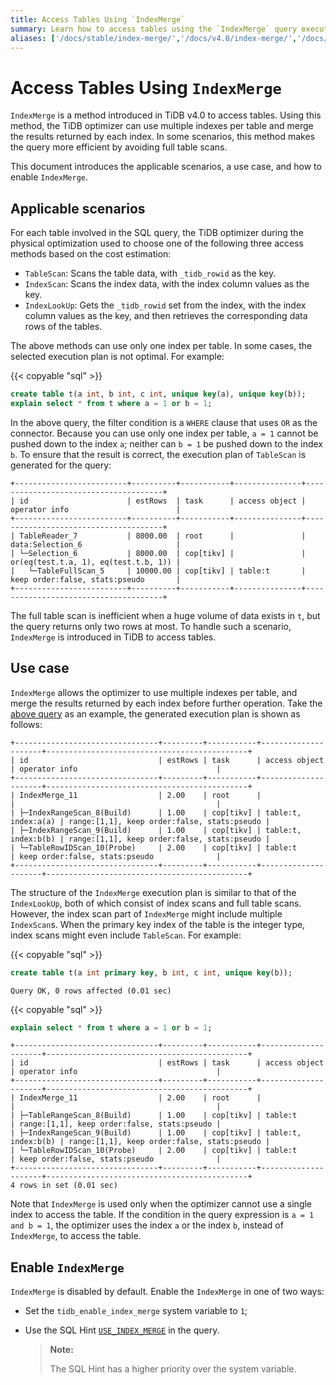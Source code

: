 ```yaml
---
title: Access Tables Using `IndexMerge`
summary: Learn how to access tables using the `IndexMerge` query execution plan.
aliases: ['/docs/stable/index-merge/','/docs/v4.0/index-merge/','/docs/stable/reference/performance/index-merge/']
---
```


# Access Tables Using `IndexMerge`

`IndexMerge` is a method introduced in TiDB v4.0 to access tables. Using this method, the TiDB optimizer can use multiple indexes per table and merge the results returned by each index. In some scenarios, this method makes the query more efficient by avoiding full table scans.

This document introduces the applicable scenarios, a use case, and how to enable `IndexMerge`.

## Applicable scenarios

For each table involved in the SQL query, the TiDB optimizer during the physical optimization used to choose one of the following three access methods based on the cost estimation:

- `TableScan`: Scans the table data, with `_tidb_rowid` as the key.
- `IndexScan`: Scans the index data, with the index column values as the key.
- `IndexLookUp`: Gets the `_tidb_rowid` set from the index, with the index column values as the key, and then retrieves the corresponding data rows of the tables.

The above methods can use only one index per table. In some cases, the selected execution plan is not optimal. For example:

{{< copyable "sql" >}}

```sql
create table t(a int, b int, c int, unique key(a), unique key(b));
explain select * from t where a = 1 or b = 1;
```

In the above query, the filter condition is a `WHERE` clause that uses `OR` as the connector. Because you can use only one index per table, `a = 1` cannot be pushed down to the index `a`; neither can `b = 1` be pushed down to the index `b`. To ensure that the result is correct, the execution plan of `TableScan` is generated for the query:

```
+-------------------------+----------+-----------+---------------+--------------------------------------+
| id                      | estRows  | task      | access object | operator info                        |
+-------------------------+----------+-----------+---------------+--------------------------------------+
| TableReader_7           | 8000.00  | root      |               | data:Selection_6                     |
| └─Selection_6           | 8000.00  | cop[tikv] |               | or(eq(test.t.a, 1), eq(test.t.b, 1)) |
|   └─TableFullScan_5     | 10000.00 | cop[tikv] | table:t       | keep order:false, stats:pseudo       |
+-------------------------+----------+-----------+---------------+--------------------------------------+
```

The full table scan is inefficient when a huge volume of data exists in `t`, but the query returns only two rows at most. To handle such a scenario, `IndexMerge` is introduced in TiDB to access tables.

## Use case

`IndexMerge` allows the optimizer to use multiple indexes per table, and merge the results returned by each index before further operation. Take the [above query](#applicable-scenarios) as an example, the generated execution plan is shown as follows:

```
+--------------------------------+---------+-----------+---------------------+---------------------------------------------+
| id                             | estRows | task      | access object       | operator info                               |
+--------------------------------+---------+-----------+---------------------+---------------------------------------------+
| IndexMerge_11                  | 2.00    | root      |                     |                                             |
| ├─IndexRangeScan_8(Build)      | 1.00    | cop[tikv] | table:t, index:a(a) | range:[1,1], keep order:false, stats:pseudo |
| ├─IndexRangeScan_9(Build)      | 1.00    | cop[tikv] | table:t, index:b(b) | range:[1,1], keep order:false, stats:pseudo |
| └─TableRowIDScan_10(Probe)     | 2.00    | cop[tikv] | table:t             | keep order:false, stats:pseudo              |
+--------------------------------+---------+-----------+---------------------+---------------------------------------------+
```

The structure of the `IndexMerge` execution plan is similar to that of the `IndexLookUp`, both of which consist of index scans and full table scans. However, the index scan part of `IndexMerge` might include multiple `IndexScan`s. When the primary key index of the table is the integer type, index scans might even include `TableScan`. For example:

{{< copyable "sql" >}}

```sql
create table t(a int primary key, b int, c int, unique key(b));
```

```
Query OK, 0 rows affected (0.01 sec)
```

{{< copyable "sql" >}}

```sql
explain select * from t where a = 1 or b = 1;
```

```
+--------------------------------+---------+-----------+---------------------+---------------------------------------------+
| id                             | estRows | task      | access object       | operator info                               |
+--------------------------------+---------+-----------+---------------------+---------------------------------------------+
| IndexMerge_11                  | 2.00    | root      |                     |                                             |
| ├─TableRangeScan_8(Build)      | 1.00    | cop[tikv] | table:t             | range:[1,1], keep order:false, stats:pseudo |
| ├─IndexRangeScan_9(Build)      | 1.00    | cop[tikv] | table:t, index:b(b) | range:[1,1], keep order:false, stats:pseudo |
| └─TableRowIDScan_10(Probe)     | 2.00    | cop[tikv] | table:t             | keep order:false, stats:pseudo              |
+--------------------------------+---------+-----------+---------------------+---------------------------------------------+
4 rows in set (0.01 sec)
```

Note that `IndexMerge` is used only when the optimizer cannot use a single index to access the table. If the condition in the query expression is `a = 1 and b = 1`, the optimizer uses the index `a` or the index `b`, instead of `IndexMerge`, to access the table.

## Enable `IndexMerge`

`IndexMerge` is disabled by default. Enable the `IndexMerge` in one of two ways:

- Set the `tidb_enable_index_merge` system variable to `1`;
- Use the SQL Hint [`USE_INDEX_MERGE`](/optimizer-hints.md#use_index_merget1_name-idx1_name--idx2_name-) in the query.

    > **Note:**
    >
    > The SQL Hint has a higher priority over the system variable.
